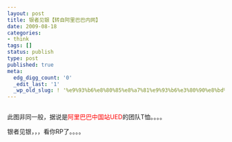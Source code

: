 ```yaml
---
layout: post
title: 银者见银【转自阿里巴巴内网】
date: 2009-08-18
categories:
- think
tags: []
status: publish
type: post
published: true
meta:
  edg_digg_count: '0'
  _edit_last: '1'
  _wp_old_slug: ! '%e9%93%b6%e8%80%85%e8%a7%81%e9%93%b6%e3%80%90%e8%bd%ac%e8%87%aa%e9%98%bf%e9%87%8c%e5%b7%b4%e5%b7%b4%e5%86%85%e7%bd%91%e3%80%91'
---
```

<p><img alt="" src="http://www.yeahxj.com/attachments/month_0908/w200981820277.jpg" /></p>
<p>此图非同一般，据说是<span style="color: #ff0000">阿里巴巴中国站UED</span>的团队T恤。。。。</p>
<p>银者见银，，，看你RP了。。。。</p>
<p>&nbsp;</p>
